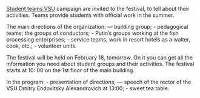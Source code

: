 [Student teams VSU](https://vk.com/sovsu) campaign are invited to the festival, to tell about their activities. Teams provide students with official work in the summer.

The main directions of the organization: — building group; - pedagogical teams; the groups of conductors; - Putin’s groups working at the fish processing enterprises; - service teams, work in resort hotels as a waiter, cook, etc.; - volunteer units.

The festival will be held on February 18, tomorrow. On it you can get all the information you need about student groups and their activities. The festival starts at 10: 00 on the 1st floor of the main building.

In the program: - presentation of directions; — speech of the rector of the VSU Dmitry Endovitsky Alexandrovich at 13:00; - sweet tea table.